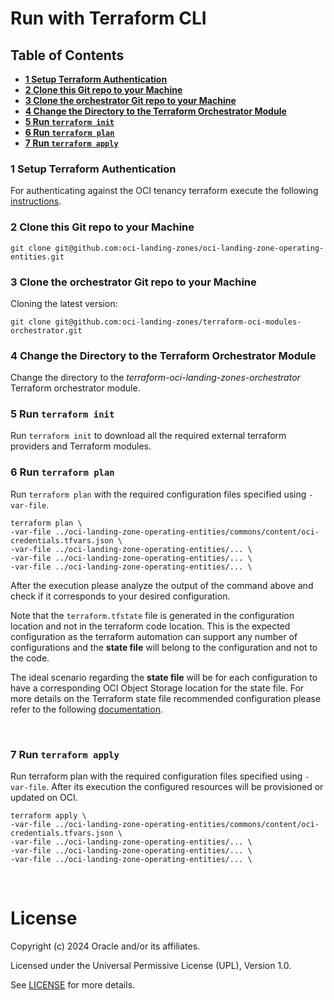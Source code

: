 # Run with Terraform CLI <!-- omit from toc -->

## **Table of Contents** <!-- omit from toc -->
- [**1 Setup Terraform Authentication**](#1-setup-terraform-authentication)
- [**2 Clone this Git repo to your Machine**](#2-clone-this-git-repo-to-your-machine)
- [**3 Clone the orchestrator Git repo to your Machine**](#3-clone-the-orchestrator-git-repo-to-your-machine)
- [**4 Change the Directory to the Terraform Orchestrator Module**](#4-change-the-directory-to-the-terraform-orchestrator-module)
- [**5 Run ```terraform init```**](#5-run-terraform-init)
- [**6 Run ```terraform plan```**](#6-run-terraform-plan)
- [**7 Run ```terraform apply```**](#7-run-terraform-apply)




### **1 Setup Terraform Authentication**
For authenticating against the OCI tenancy terraform execute the following [instructions](/commons/content/terraform_authentication.md).
### **2 Clone this Git repo to your Machine**
```
git clone git@github.com:oci-landing-zones/oci-landing-zone-operating-entities.git
```
### **3 Clone the orchestrator Git repo to your Machine**
Cloning the latest version:
```
git clone git@github.com:oci-landing-zones/terraform-oci-modules-orchestrator.git
```
###  **4 Change the Directory to the Terraform Orchestrator Module**
Change the directory to the *terraform-oci-landing-zones-orchestrator* Terraform orchestrator module.
### **5 Run ```terraform init```**
Run ```terraform init``` to download all the required external terraform providers and Terraform modules.
### **6 Run ```terraform plan```**
Run ```terraform plan``` with the required configuration files specified using `-var-file`.
```
terraform plan \
-var-file ../oci-landing-zone-operating-entities/commons/content/oci-credentials.tfvars.json \
-var-file ../oci-landing-zone-operating-entities/... \
-var-file ../oci-landing-zone-operating-entities/... \
-var-file ../oci-landing-zone-operating-entities/... \

```

After the execution please analyze the output of the command above and check if it corresponds to your desired configuration.

Note that the ```terraform.tfstate``` file is generated in the configuration location and not in the terraform code location. This is the expected configuration as the terraform automation can support any number of configurations and the **state file** will belong to the configuration and not to the code.
  
The ideal scenario regarding the **state file** will be for each configuration to have a corresponding OCI Object Storage location for the state file. For more details on the Terraform state file recommended configuration please refer to the following [documentation](https://docs.oracle.com/en-us/iaas/Content/API/SDKDocs/terraformUsingObjectStore.htm).

&nbsp;

### **7 Run ```terraform apply```**
Run terraform plan with the required configuration files specified using `-var-file`. After its execution the configured resources will be provisioned or updated on OCI.
```
terraform apply \
-var-file ../oci-landing-zone-operating-entities/commons/content/oci-credentials.tfvars.json \
-var-file ../oci-landing-zone-operating-entities/... \
-var-file ../oci-landing-zone-operating-entities/... \
-var-file ../oci-landing-zone-operating-entities/... \
```

&nbsp;
&nbsp; 

# License <!-- omit from toc -->

Copyright (c) 2024 Oracle and/or its affiliates.

Licensed under the Universal Permissive License (UPL), Version 1.0.

See [LICENSE](/LICENSE.txt) for more details.
